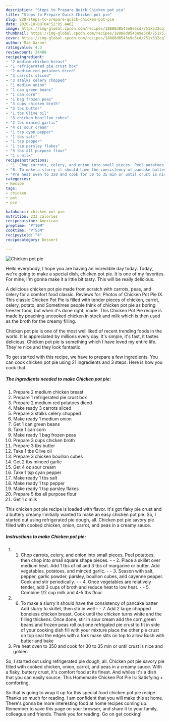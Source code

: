 ```yaml
---
description: "Steps to Prepare Quick Chicken pot pie"
title: "Steps to Prepare Quick Chicken pot pie"
slug: 828-steps-to-prepare-quick-chicken-pot-pie
date: 2020-10-08T04:52:05.446Z
image: https://img-global.cpcdn.com/recipes/18888d8543e9e5cd/751x532cq70/chicken-pot-pie-recipe-main-photo.jpg
thumbnail: https://img-global.cpcdn.com/recipes/18888d8543e9e5cd/751x532cq70/chicken-pot-pie-recipe-main-photo.jpg
cover: https://img-global.cpcdn.com/recipes/18888d8543e9e5cd/751x532cq70/chicken-pot-pie-recipe-main-photo.jpg
author: Mae Garner
ratingvalue: 4.3
reviewcount: 34488
recipeingredient:
- "2 medium chicken breast"
- "1 refrigerated pie crust box"
- "2 medium red potatoes diced"
- "3 carrots sliced"
- "3 stalks celery chopped"
- "1 medium onion"
- "1 can green beans"
- "1 can corn"
- "1 bag frozen peas"
- "3 cups chicken broth"
- "3 tbs butter"
- "1 tbs Olive oil"
- "3 chicken bouillon cubes"
- "2 tbs minced garlic"
- "4 oz sour cream"
- "1 tsp cyan pepper"
- "1 tbs salt"
- "1 tsp pepper"
- "1 tsp parsley flakes"
- "5 tbs all purpose flour"
- "1 c milk"
recipeinstructions:
- "1. Chop carrots, celery, and onion into small pieces. Peel potatoes, then chop into small square shape pieces.  2. Place a skillet over medium heat. Add 1 tbs of oil and 3 tbs of margarine or butter. Add vegetables, potatoes, and minced garlic.  3. Season with salt, pepper, garlic powder, parsley, bouillon cubes, and cayenne pepper. Cook and stir periodically.  4. Once vegetables are relatively tender, add 3 cups of broth and reduce heat to low heat.  5. Combine 1/2 cup milk and 4-5 tbs flour"
- "6. To make a slurry it should have the consistency of pancake batter Add slurry to skillet, then stir in well  7. Add 2 large chopped boneless chicken breast. Cook until the chicken turns white and the filling thickens. Once done, stir in sour cream add the corn,green beans and frozen peas roll out one refrigated pie crust to fit in side of your cooking dish fill with your mixture place the other pie crust on top seal the edges with a fork make slits on top to allow Bush with butter and bake"
- "Pre heat oven to 350 and cook for 30 to 35 min or until crust is nice and golden"
categories:
- Recipe
tags:
- chicken
- pot
- pie

katakunci: chicken pot pie 
nutrition: 233 calories
recipecuisine: American
preptime: "PT10M"
cooktime: "PT53M"
recipeyield: "4"
recipecategory: Dessert

---
```



![Chicken pot pie](https://img-global.cpcdn.com/recipes/18888d8543e9e5cd/751x532cq70/chicken-pot-pie-recipe-main-photo.jpg)

Hello everybody, I hope you are having an incredible day today. Today, we're going to make a special dish, chicken pot pie. It is one of my favorites. For mine, I'm gonna make it a little bit tasty. This will be really delicious.

A delicious chicken pot pie made from scratch with carrots, peas, and celery for a comfort food classic. Reviews for: Photos of Chicken Pot Pie IX. This classic Chicken Pot Pie is filled with tender pieces of chicken, carrot, celery, potato, and Sometimes people think of chicken pot pie as boring freezer food, but when it&#39;s done right, made. This Chicken Pot Pie recipe is made by poaching uncooked chicken in stock and milk which is then used as the broth for the creamy filling.

Chicken pot pie is one of the most well liked of recent trending foods in the world. It is appreciated by millions every day. It's simple, it's fast, it tastes delicious. Chicken pot pie is something which I have loved my entire life. They're nice and they look fantastic.


To get started with this recipe, we have to prepare a few ingredients. You can cook chicken pot pie using 21 ingredients and 3 steps. Here is how you cook that.

<!--inarticleads1-->

##### The ingredients needed to make Chicken pot pie:

1. Prepare 2 medium chicken breast
1. Prepare 1 refrigerated pie crust box
1. Prepare 2 medium red potatoes diced
1. Make ready 3 carrots sliced
1. Prepare 3 stalks celery chopped
1. Make ready 1 medium onion
1. Get 1 can green beans
1. Take 1 can corn
1. Make ready 1 bag frozen peas
1. Prepare 3 cups chicken broth
1. Prepare 3 tbs butter
1. Take 1 tbs Olive oil
1. Prepare 3 chicken bouillon cubes
1. Get 2 tbs minced garlic
1. Get 4 oz sour cream
1. Take 1 tsp cyan pepper
1. Make ready 1 tbs salt
1. Make ready 1 tsp pepper
1. Make ready 1 tsp parsley flakes
1. Prepare 5 tbs all purpose flour
1. Get 1 c milk


This chicken pot pie recipe is loaded with flavor. It&#39;s got flaky pie crust and a buttery creamy I initially wanted to make an easy chicken pot pie. So, I started out using refrigerated pie dough, all. Chicken pot pie savory pie filled with cooked chicken, onion, carrot, and peas in a creamy sauce. 

<!--inarticleads2-->

##### Instructions to make Chicken pot pie:

1. 1. Chop carrots, celery, and onion into small pieces. Peel potatoes, then chop into small square shape pieces. -  - 2. Place a skillet over medium heat. Add 1 tbs of oil and 3 tbs of margarine or butter. Add vegetables, potatoes, and minced garlic. -  - 3. Season with salt, pepper, garlic powder, parsley, bouillon cubes, and cayenne pepper. Cook and stir periodically. -  - 4. Once vegetables are relatively tender, add 3 cups of broth and reduce heat to low heat. -  - 5. Combine 1/2 cup milk and 4-5 tbs flour
1. 6. To make a slurry it should have the consistency of pancake batter Add slurry to skillet, then stir in well -  - 7. Add 2 large chopped boneless chicken breast. Cook until the chicken turns white and the filling thickens. Once done, stir in sour cream add the corn,green beans and frozen peas roll out one refrigated pie crust to fit in side of your cooking dish fill with your mixture place the other pie crust on top seal the edges with a fork make slits on top to allow Bush with butter and bake
1. Pre heat oven to 350 and cook for 30 to 35 min or until crust is nice and golden


So, I started out using refrigerated pie dough, all. Chicken pot pie savory pie filled with cooked chicken, onion, carrot, and peas in a creamy sauce. With a flaky, buttery crust, it&#39;s comfort food at its finest. And whiles it&#39;s a dish that you can easily source. This Homemade Chicken Pot Pie Is: Satisfying + comforting. 

So that is going to wrap it up for this special food chicken pot pie recipe. Thanks so much for reading. I am confident that you will make this at home. There's gonna be more interesting food at home recipes coming up. Remember to save this page on your browser, and share it to your family, colleague and friends. Thank you for reading. Go on get cooking!
